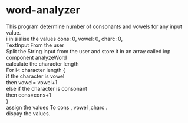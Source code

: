 # word-analyzer

This program determine number of consonants and vowels for any input value. <br>
i inisialise the values cons: 0, vowel: 0, charc: 0,<br>
TextInput From the user <br>
Split the String input from the user and store it in an array called inp
component analyzeWord  <br>
calculate the character length <br>
For i< character length {<br>
if the character is vowel <br>
then vowel= vowel+1<br>
else if the character is consonant <br>
then cons=cons+1 <br>
} <br>
assign the values To cons , vowel ,charc . <br>
dispay the values. <br>
